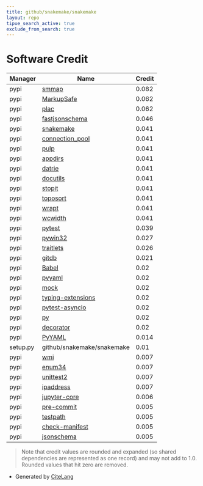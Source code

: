 ```yaml
---
title: github/snakemake/snakemake
layout: repo
tipue_search_active: true
exclude_from_search: true
---
```

# Software Credit

|Manager|Name|Credit|
|-------|----|------|
|pypi|[smmap](https://github.com/gitpython-developers/smmap)|0.082|
|pypi|[MarkupSafe](https://palletsprojects.com/p/markupsafe/)|0.062|
|pypi|[plac](https://github.com/ialbert/plac)|0.062|
|pypi|[fastjsonschema](https://github.com/seznam/python-fastjsonschema)|0.046|
|pypi|[snakemake](https://snakemake.readthedocs.io)|0.041|
|pypi|[connection_pool](https://github.com/zhouyl/ConnectionPool)|0.041|
|pypi|[pulp](https://github.com/coin-or/pulp)|0.041|
|pypi|[appdirs](http://github.com/ActiveState/appdirs)|0.041|
|pypi|[datrie](https://github.com/kmike/datrie)|0.041|
|pypi|[docutils](http://docutils.sourceforge.net/)|0.041|
|pypi|[stopit](http://pypi.python.org/pypi/stopit)|0.041|
|pypi|[toposort](https://pypi.org/project/toposort)|0.041|
|pypi|[wrapt](https://github.com/GrahamDumpleton/wrapt)|0.041|
|pypi|[wcwidth](https://pypi.org/project/wcwidth)|0.041|
|pypi|[pytest](https://docs.pytest.org/en/latest/)|0.039|
|pypi|[pywin32](https://pypi.org/project/pywin32)|0.027|
|pypi|[traitlets](https://pypi.org/project/traitlets)|0.026|
|pypi|[gitdb](https://github.com/gitpython-developers/gitdb)|0.021|
|pypi|[Babel](http://babel.pocoo.org/)|0.02|
|pypi|[pyyaml](https://pyyaml.org/)|0.02|
|pypi|[mock](https://pypi.org/project/mock)|0.02|
|pypi|[typing-extensions](https://pypi.org/project/typing-extensions)|0.02|
|pypi|[pytest-asyncio](https://pypi.org/project/pytest-asyncio)|0.02|
|pypi|[py](https://pypi.org/project/py)|0.02|
|pypi|[decorator](https://pypi.org/project/decorator)|0.02|
|pypi|[PyYAML](https://pypi.org/project/PyYAML)|0.014|
|setup.py|github/snakemake/snakemake|0.01|
|pypi|[wmi](https://pypi.org/project/wmi)|0.007|
|pypi|[enum34](https://pypi.org/project/enum34)|0.007|
|pypi|[unittest2](https://pypi.org/project/unittest2)|0.007|
|pypi|[ipaddress](https://pypi.org/project/ipaddress)|0.007|
|pypi|[jupyter-core](https://jupyter.org)|0.006|
|pypi|[pre-commit](https://pypi.org/project/pre-commit)|0.005|
|pypi|[testpath](https://pypi.org/project/testpath)|0.005|
|pypi|[check-manifest](https://pypi.org/project/check-manifest)|0.005|
|pypi|[jsonschema](https://pypi.org/project/jsonschema)|0.005|


> Note that credit values are rounded and expanded (so shared dependencies are represented as one record) and may not add to 1.0. Rounded values that hit zero are removed.


- Generated by [CiteLang](https://github.com/vsoch/citelang)

